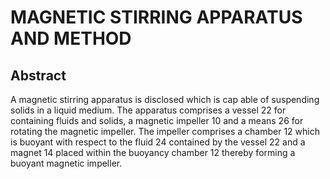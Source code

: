 # MAGNETIC STIRRING APPARATUS AND METHOD

## Abstract
A magnetic stirring apparatus is disclosed which is cap able of suspending solids in a liquid medium. The apparatus comprises a vessel 22 for containing fluids and solids, a magnetic impeller 10 and a means 26 for rotating the magnetic impeller. The impeller comprises a chamber 12 which is buoyant with respect to the fluid 24 contained by the vessel 22 and a magnet 14 placed within the buoyancy chamber 12 thereby forming a buoyant magnetic impeller.